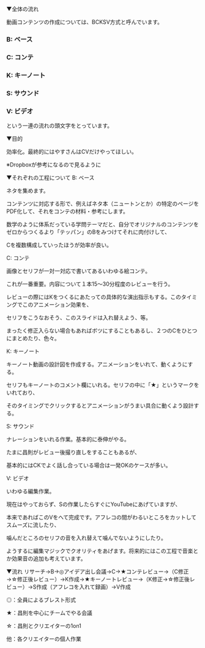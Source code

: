 ▼全体の流れ

動画コンテンツの作成については、BCKSV方式と呼んでいます。

### B: ベース 
### C: コンテ 

### K: キーノート 

### S: サウンド 

### V: ビデオ 

という一連の流れの頭文字をとっています。

▼目的

効率化。最終的にはやすさんはCVだけやってほしい。

※Dropboxが参考になるので見るように

▼それぞれの工程について
B: ベース

ネタを集めます。

コンテンツに対応する形で、例えばネタ本（ニュートンとか）の特定のページをPDF化して、それをコンテの材料・参考にします。


数学のように体系だっている学問テーマだと、自分でオリジナルのコンテンツをゼロからつくるより「テッパン」のBをみつけてそれに肉付けして、

Cを複数構成していったほうが効率が良い。


C: コンテ

画像とセリフが一対一対応で書いてあるいわゆる絵コンテ。

これが一番重要。内容について１本15〜30分程度のレビューを行う。

レビューの際にはKをつくるにあたっての具体的な演出指示もする。このタイミングでこのアニメーション効果を、

セリフをこうなおそう、このスライドは入れ替えよう、等。

まったく修正入らない場合もあればボツにすることもあるし、２つのCをひとつにまとめたり、色々。

K: キーノート

キーノート動画の設計図を作成する。アニメーションをいれて、動くようにする。

セリフもキーノートのコメント欄にいれる。セリフの中に「★」というマークをいれており、

そのタイミングでクリックするとアニメーションがうまい具合に動くよう設計する。

S: サウンド

ナレーションをいれる作業。基本的に泰伸がやる。

たまに昌則がレビュー後撮り直しをすることもあるが、

基本的にはCKでよく話し合っている場合は一発OKのケースが多い。

V: ビデオ

いわゆる編集作業。

現在はやっておらず、Sの作業したらすぐにYouTubeにあげていますが、

本来であればこのVをへて完成です。アフレコの間がわるいところをカットしてスムーズに流したり、

噛んだところのセリフの音を入れ替えて噛んでないようにしたり。

ようするに編集マジックでクオリティをあげます。将来的にはこの工程で音楽とか効果音の追加も考えています。

▼流れ
リサーチ→B→◎アイデア出し会議→C→★コンテレビュー→（C修正→☆修正後レビュー）→K作成→★キーノートレビュー→（K修正→☆修正後レビュー）→S作成（アフレコを入れて録画）→V作成

◎：全員によるブレスト形式

★：昌則を中心にチームでやる会議

☆：昌則とクリエイターの1on1

他：各クリエイターの個人作業
